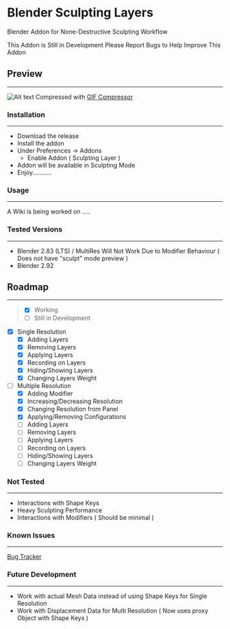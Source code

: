 # Blender Sculpting Layers
Blender Addon for None-Destructive Sculpting Workflow

This Addon is Still in Development Please Report Bugs to Help Improve This Addon

## Preview

---

 ![Alt text](https://github.com/FadiMHussein/blender-sculpting-layers/raw/previews/initial_release.gif "Sculpting Layer Addon Preview")
 Compressed with [GIF Compressor](https://gifcompressor.com/)

### Installation

---

- Download the release  
- Install the addon
- Under Preferences -> Addons 
  - Enable Addon ( Sculpting Layer )
- Addon will be available in Sculpting Mode
- Enjoy...........

### Usage

---

A Wiki is being worked on .....

### Tested Versions

---
- Blender 2.83 (LTS) / MultiRes Will Not Work Due to Modifier Behaviour ( Does not have "sculpt" mode preview )
- Blender 2.92


## Roadmap

---

> - [x] Working
> - [ ] Still in Development
  
- [x] Single Resolution 
  - [x] Adding Layers
  - [x] Removing Layers
  - [x] Applying Layers
  - [x] Recording on Layers
  - [x] Hiding/Showing Layers
  - [x] Changing Layers Weight
    
- [ ] Multiple Resolution
  - [x] Adding Modifier
  - [x] Increasing/Decreasing Resolution
  - [x] Changing Resolution from Panel
  - [x] Applying/Removing Configurations
  - [ ] Adding Layers
  - [ ] Removing Layers
  - [ ] Applying Layers
  - [ ] Recording on Layers
  - [ ] Hiding/Showing Layers
  - [ ] Changing Layers Weight

### Not Tested

---

- Interactions with Shape Keys
- Heavy Sculpting Performance
- Interactions with Modifiers ( Should be minimal )

### Known Issues

---

[Bug Tracker](https://github.com/FadiMHussein/blender-sculpting-layers/issues)

### Future Development

---

- Work with actual Mesh Data instead of using Shape Keys for Single Resolution
- Work with Displacement Data for Multi Resolution ( Now uses proxy Object with Shape Keys )
